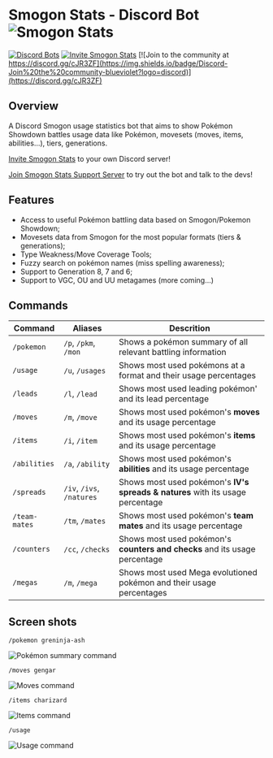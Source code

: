 # Smogon Stats - Discord Bot ![Smogon Stats](https://cdn.discordapp.com/avatars/610945850557988894/2680da85a519a5d856e7a90cc449ef4e.png?size=64 "Smogon Stats")
[![Discord Bots](https://discordbots.org/api/widget/status/610945850557988894.svg)](https://discordbots.org/bot/610945850557988894) 
[![Invite Smogon Stats](https://img.shields.io/badge/Discord-Get%20Smogon%20Stats%20Bot-blueviolet?logo=discord)](https://discordapp.com/api/oauth2/authorize?client_id=610945850557988894&permissions=280576&scope=bot)
[![Join to the community at https://discord.gg/cJR3ZF](https://img.shields.io/badge/Discord-Join%20the%20community-blueviolet?logo=discord)](https://discord.gg/cJR3ZF)

## Overview
A Discord Smogon usage statistics bot that aims to show Pokémon Showdown battles usage data like Pokémon, movesets (moves, items, abilities...), tiers, generations.

[Invite Smogon Stats](https://discordapp.com/api/oauth2/authorize?client_id=610945850557988894&permissions=280576&scope=bot) to your own Discord server!

[Join Smogon Stats Support Server](https://discord.gg/cJR3ZF) to try out the bot and talk to the devs!
<!--
[![Discord Bots](https://discordbots.org/api/widget/servers/610945850557988894.svg)](https://discordbots.org/bot/610945850557988894)
-->

## Features
* Access to useful Pokémon battling data based on Smogon/Pokemon Showdown;
* Movesets data from Smogon for the most popular formats (tiers & generations);
* Type Weakness/Move Coverage Tools;
* Fuzzy search on pokémon names (miss spelling awareness);
* Support to Generation 8, 7 and 6;
* Support to VGC, OU and UU metagames (more coming...)
<!-- * Learnsets and Standard Movesets (from All Generations and Smogon Metas) -->

## Commands
| Command       | Aliases                  | Descrition                                                                     |
|---------------|--------------------------|--------------------------------------------------------------------------------|
| `/pokemon`    | `/p`, `/pkm`, `/mon`     | Shows a pokémon summary of all relevant battling information                   |
| `/usage`      | `/u`, `/usages`          | Shows most used pokémons at a format and their usage percentages               |
| `/leads`      | `/l`, `/lead`            | Shows most used leading pokémon' and its lead percentage                       |
| `/moves`      | `/m`, `/move`            | Shows most used pokémon's **moves** and its usage percentage                   |
| `/items`      | `/i`, `/item`            | Shows most used pokémon's **items** and its usage percentage                   |
| `/abilities`  | `/a`, `/ability`         | Shows most used pokémon's **abilities** and its usage percentage               |
| `/spreads`    | `/iv`, `/ivs`, `/natures`| Shows most used pokémon's **IV's spreads & natures** with its usage percentage |
| `/team-mates` | `/tm`, `/mates`          | Shows most used pokémon's **team mates** and its usage percentage              |
| `/counters`   | `/cc`, `/checks`         | Shows most used pokémon's **counters and checks** and its usage percentage     |
| `/megas`      | `/m`, `/mega`            | Shows most used Mega evolutioned pokémon and their usage percentages           |

## Screen shots
`/pokemon greninja-ash`

![Pokémon summary command](https://2qwijq.dm.files.1drv.com/y4m6Yyx6eXgljS3MHJ4wjPwAmVwy_mLkPEtI5Ij17lvYn5Vy7amdumnroGhjz3ngcdZv5C3m1auAIM1av_WJoo4rf5yC9qv1yqRs5kul-4w8pMkh1J3fVtn92i55V50fO9BZxbAQnciZmbFT7sr_NSi1a5OZKizhY4XsLvZuIMiIYMsZULQOAfWP7hyBmgBXEjlM2dHBWv0mA73wPGwOduu-g?width=660&height=641&cropmode=none "Pokémon summary command")

`/moves gengar`

![Moves command](https://drowma.dm.files.1drv.com/y4m5Luihb1cTSMq4ZA9P8oYecH9dG3NI7vtiGfFjd8LSAo5YwA9YGKwMJeR0rH7-C30avAJjkfVW9Jojuk9tgs_S_WEtGcqCKgHeleeB1MkYelpamCUd52ik3SiDE7JJ0NmAfcdrQdvTRhlEeDYPMg6ytoAzC_aqrTdoTXz5UsYEv7WwrNrHzbeHd8-APsdG9uv2fQF3yWvdJ6sbH6IY6E8VQ?width=660&height=440&cropmode=none "Moves command")

`/items charizard`

![Items command](https://yevgqa.dm.files.1drv.com/y4mBXcgVLnYyPgzG-2dOOS95kLk1TBh4xNI0t-ORY6DAIpBo4CDV1z-Q2MPMI_XaS-AvHuDaoVBvQYC39LYmi_y4nNs-cgkGuG-E5PzNlCplo4UuXedoe8US2rieBHGI4YA9477olkHfhwbITu-vxj2AJ3EazJ_tNBxiPihteEhvLRykYh0W-sAFMnxF0aUrboL6JKvIqDg-0rWVe9tX710kw?width=660&height=381&cropmode=none "Items command")

`/usage`

![Usage command](https://nxxzgg.dm.files.1drv.com/y4mKbvgCw3AyOsabpqQxLJnhPAszXPqQMNNGW0m3OrQLU1cWfvKbeyf47FYzlYk3Fgs4PZ6DrdTyWBVFXmTeht9ZVKTzujJCpMiM3acDPYL4jrsxMJYLdqPuF78u5knFzowY_Q2Nkh3j-Me8DHBWV6c8wfuqc6x3QPjno80p1_Igdb8KPUiNECs9DDzQG_PSnTBABUeLZCAtqaHsp_knXFOAA?width=660&height=341&cropmode=none "Logo Title Text 1")


